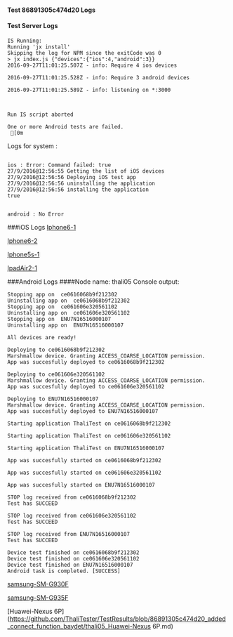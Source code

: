 #### Test 86891305c474d20 Logs

#### Test Server Logs
```
IS Running:
Running 'jx install'
Skipping the log for NPM since the exitCode was 0
> jx index.js {"devices":{"ios":4,"android":3}}
2016-09-27T11:01:25.507Z - info: Require 4 ios devices

2016-09-27T11:01:25.528Z - info: Require 3 android devices

2016-09-27T11:01:25.589Z - info: listening on *:3000


 
Run IS script aborted
 
One or more Android tests are failed.
 [0m

```


Logs for system : 
```

ios : Error: Command failed: true
27/9/2016@12:56:55 Getting the list of iOS devices 
27/9/2016@12:56:56 Deploying iOS test app 
27/9/2016@12:56:56 uninstalling the application 
27/9/2016@12:56:56 installing the application 
true


android : No Error
```
###iOS Logs
[Iphone6-1](https://github.com/ThaliTester/TestResults/blob/86891305c474d20_added_connect_function_baydet/iOS_Iphone6-1.md)

[Iphone6-2](https://github.com/ThaliTester/TestResults/blob/86891305c474d20_added_connect_function_baydet/iOS_Iphone6-2.md)

[Iphone5s-1](https://github.com/ThaliTester/TestResults/blob/86891305c474d20_added_connect_function_baydet/iOS_Iphone5s-1.md)

[IpadAir2-1](https://github.com/ThaliTester/TestResults/blob/86891305c474d20_added_connect_function_baydet/iOS_IpadAir2-1.md)




###Android Logs
####Node name: thali05
Console output:
```
Stopping app on  ce0616068b9f212302
Uninstalling app on  ce0616068b9f212302
Stopping app on  ce061606e320561102
Uninstalling app on  ce061606e320561102
Stopping app on  ENU7N16516000107
Uninstalling app on  ENU7N16516000107

All devices are ready!

Deploying to ce0616068b9f212302
Marshmallow device. Granting ACCESS_COARSE_LOCATION permission.
App was succesfully deployed to ce0616068b9f212302

Deploying to ce061606e320561102
Marshmallow device. Granting ACCESS_COARSE_LOCATION permission.
App was succesfully deployed to ce061606e320561102

Deploying to ENU7N16516000107
Marshmallow device. Granting ACCESS_COARSE_LOCATION permission.
App was succesfully deployed to ENU7N16516000107

Starting application ThaliTest on ce0616068b9f212302

Starting application ThaliTest on ce061606e320561102

Starting application ThaliTest on ENU7N16516000107

App was succesfully started on ce0616068b9f212302

App was succesfully started on ce061606e320561102

App was succesfully started on ENU7N16516000107

STOP log received from ce0616068b9f212302
Test has SUCCEED

STOP log received from ce061606e320561102
Test has SUCCEED

STOP log received from ENU7N16516000107
Test has SUCCEED

Device test finished on ce0616068b9f212302 
Device test finished on ce061606e320561102 
Device test finished on ENU7N16516000107 
Android task is completed. [SUCCESS]
```
[samsung-SM-G930F](https://github.com/ThaliTester/TestResults/blob/86891305c474d20_added_connect_function_baydet/thali05_samsung-SM-G930F.md)

[samsung-SM-G935F](https://github.com/ThaliTester/TestResults/blob/86891305c474d20_added_connect_function_baydet/thali05_samsung-SM-G935F.md)

[Huawei-Nexus 6P](https://github.com/ThaliTester/TestResults/blob/86891305c474d20_added_connect_function_baydet/thali05_Huawei-Nexus 6P.md)


